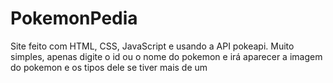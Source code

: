 # PokemonPedia
Site feito com HTML, CSS, JavaScript e usando a API pokeapi.
Muito simples, apenas digite o id ou o nome do pokemon e irá aparecer a imagem do pokemon e os tipos dele se tiver mais de um
